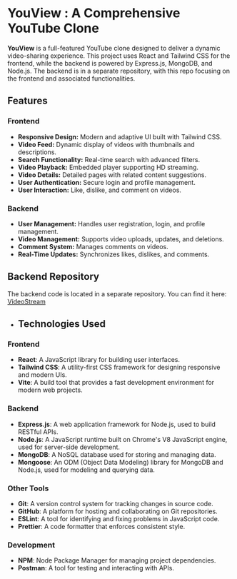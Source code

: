 # YouView : A Comprehensive YouTube Clone

**YouView** is a full-featured YouTube clone designed to deliver a dynamic video-sharing experience. This project uses React and Tailwind CSS for the frontend, while the backend is powered by Express.js, MongoDB, and Node.js. The backend is in a separate repository, with this repo focusing on the frontend and associated functionalities.

## Features

### Frontend

- **Responsive Design:** Modern and adaptive UI built with Tailwind CSS.
- **Video Feed:** Dynamic display of videos with thumbnails and descriptions.
- **Search Functionality:** Real-time search with advanced filters.
- **Video Playback:** Embedded player supporting HD streaming.
- **Video Details:** Detailed pages with related content suggestions.
- **User Authentication:** Secure login and profile management.
- **User Interaction:** Like, dislike, and comment on videos.

### Backend

- **User Management:** Handles user registration, login, and profile management.
- **Video Management:** Supports video uploads, updates, and deletions.
- **Comment System:** Manages comments on videos.
- **Real-Time Updates:** Synchronizes likes, dislikes, and comments.

## Backend Repository

The backend code is located in a separate repository. You can find it here: [VideoStream](https://github.com/11muskansingh/VideoStream)

- ## Technologies Used

### Frontend

- **React**: A JavaScript library for building user interfaces.
- **Tailwind CSS**: A utility-first CSS framework for designing responsive and modern UIs.
- **Vite**: A build tool that provides a fast development environment for modern web projects.

### Backend

- **Express.js**: A web application framework for Node.js, used to build RESTful APIs.
- **Node.js**: A JavaScript runtime built on Chrome's V8 JavaScript engine, used for server-side development.
- **MongoDB**: A NoSQL database used for storing and managing data.
- **Mongoose**: An ODM (Object Data Modeling) library for MongoDB and Node.js, used for modeling and querying data.

### Other Tools

- **Git**: A version control system for tracking changes in source code.
- **GitHub**: A platform for hosting and collaborating on Git repositories.
- **ESLint**: A tool for identifying and fixing problems in JavaScript code.
- **Prettier**: A code formatter that enforces consistent style.

### Development

- **NPM**: Node Package Manager for managing project dependencies.
- **Postman**: A tool for testing and interacting with APIs.


